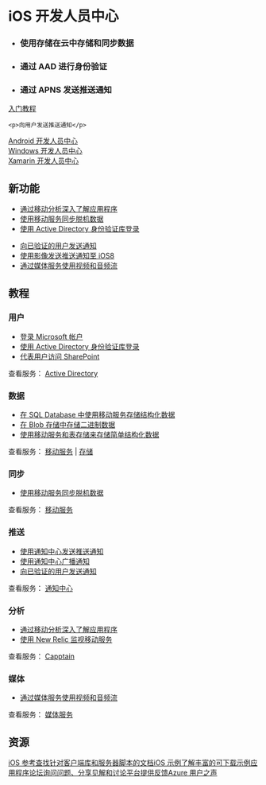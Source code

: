 <properties 
  pageTitle="移动服务-iOS - Azure 微软云"
  metakeywords="" 
  description="" 
  services="" 
  documentationCenter="iOS" 
  authors="" 
  manager="Tiffena" 
  editor="EricChen"/>


<div>
  <h1>iOS 开发人员中心</h1>
  <div>
    <ul>
      <li>
        <h3>使用存储在云中存储和同步数据</h3>
      </li>
      <li>
        <h3>通过 AAD 进行身份验证</h3>
      </li>
      <li>
        <h3>通过 APNS 发送推送通知</h3>
      </li>
    </ul>
    <p><a href="/documentation/articles/mobile-services-ios-get-started/">入门教程</a></p>
  </div>
  
    <p>向用户发送推送通知</p>
  </div>
</div>
<div>
  <div><a href="/develop/mobile/android">Android 开发人员中心</a></div>
  <div><a href="/develop/mobile/windows">Windows 开发人员中心</a></div>
  <div><a href="/develop/mobile/xamarin">Xamarin 开发人员中心</a></div>
</div>
<div>
  <h2>新功能</h2>
  <div>
    <ul>
      <li><a href="/documentation/articles/mobile-services-ios-get-started-mobile-analytics/">通过移动分析深入了解应用程序</a></li>
      <li><a href="/documentation/articles/mobile-services-ios-get-started-offline-data/">使用移动服务同步脱机数据</a></li>
      <li><a href="/documentation/articles/mobile-services-dotnet-backend-ios-adal-sso-authentication/">使用 Active Directory 身份验证库登录</a></li>
    </ul>
  </div>
  <div>
    <ul>
      <li><a href="/documentation/articles/mobile-services-javascript-backend-ios-push-notifications-app-users/">向已验证的用户发送通知</a></li>
      <li><a href="/documentation/articles/notification-hubs-aspnet-backend-ios-rich-push/">使用影像发送推送通知至 iOS8</a></li>
      <li><a href="/documentation/articles/media-services-use-ios-media-player-framework/">通过媒体服务使用视频和音频流</a></li>
    </ul>
  </div>
</div>
<div>
  <h2>教程</h2>
</div>
<div>
  <div>
    <h3 data-jumpto-stop="true">用户</h3>
  </div>
  <div>
    <ul>
      <li><a href="/documentation/articles/mobile-services-ios-get-started-users/">登录 Microsoft 帐户</a></li>
      <li><a href="/documentation/articles/mobile-services-dotnet-backend-ios-adal-sso-authentication/">使用 Active Directory 身份验证库登录</a></li>
      <li><a href="/documentation/articles/mobile-services-dotnet-backend-calling-sharepoint-on-behalf-of-user/">代表用户访问 SharePoint</a></li>
    </ul>
    <p>查看服务： <a href="https://github.com/AzureAD">Active Directory</a></p>
  </div>
</div>
<div>
  <div>
    <h3 data-jumpto-stop="true">数据</h3>
  </div>
  <div>
    <ul>
      <li><a href="/documentation/articles/mobile-services-ios-get-started-data/">在 SQL Database 中使用移动服务存储结构化数据</a></li>
      <li><a href="/documentation/articles/mobile-services-ios-upload-data-blob-storage/">在 Blob 存储中存储二进制数据</a></li>
      <li><a href="/documentation/articles/mobile-services-store-data-table-storage/">使用移动服务和表存储来存储简单结构化数据</a></li>
    </ul>
    <p>查看服务： <a href="/documentation/services/mobile-services/">移动服务</a> | <a href="/documentation/services/storage/">存储</a></p>
  </div>
</div>
<div>
  <div>
    <h3 data-jumpto-stop="true">同步</h3>
  </div>
  <div>
    <ul>
      <li><a href="/documentation/articles/mobile-services-ios-get-started-offline-data/">使用移动服务同步脱机数据</a></li>
    </ul>
    <p>查看服务： <a href="/documentation/services/mobile-services/">移动服务</a></p>
  </div>
</div>
<div>
  <div>
    <h3 data-jumpto-stop="true">推送</h3>
  </div>
  <div>
    <ul>
      <li><a href="/documentation/articles/notification-hubs-ios-get-started/">使用通知中心发送推送通知</a></li>
      <li><a href="/documentation/articles/notification-hubs-ios-send-breaking-news/">使用通知中心广播通知</a></li>
      <li><a href="/documentation/articles/mobile-services-javascript-backend-ios-push-notifications-app-users/">向已验证的用户发送通知</a></li>
    </ul>
    <p>查看服务： <a href="/documentation/services/notification-hubs/">通知中心</a></p>
  </div>
</div>
<div>
  <div>
    <h3 data-jumpto-stop="true">分析</h3>
  </div>
  <div>
    <ul>
      <li><a href="/documentation/articles/mobile-services-ios-get-started-mobile-analytics/">通过移动分析深入了解应用程序</a></li>
      <li><a href="/documentation/articles/store-new-relic-mobile-services-monitor/">使用 New Relic 监视移动服务</a></li>
    </ul>
    <p>查看服务： <a href="http://www.capptain.com/">Capptain</a></p>
  </div>
</div>
<div>
  <div>
    <h3 data-jumpto-stop="true">媒体</h3>
  </div>
  <div>
    <ul>
      <li><a href="/documentation/articles/media-services-use-ios-media-player-framework/">通过媒体服务使用视频和音频流</a></li>
    </ul>
    <p>查看服务： <a href="/develop/media-services/">媒体服务</a></p>
  </div>
</div>

  <h2 data-jumpto-stop="true">资源</h2>
  <div><a href="/develop/mobile/reference-ios/">iOS 参考查找针对客户端库和服务器脚本的文档</a><a href="/develop/mobile/ios-samples/">iOS 示例了解丰富的可下载示例应用程序</a><a href="http://social.msdn.microsoft.com/Forums/azure/en-US/home?category=windowsazureplatform%2Cwindowsazureplatformctp%2Cwindowsazure&forum=azurescheduler%2CTFService%2Cazureapimgmt%2Chypervrecovmgr%2Cazuresearch%2Cazurecache%2Cwindowsazurewebsitespreview%2Cwindowsazureactiveauthentication%2Cnotificationhubs%2Cwindowsazurepurchasing%2Cservbus%2Cwindowsazurepack%2Chdinsight%2Cssdsgetstarted%2Cazureautomation%2CWindowsAzureAD%2Cwindowsazuredata%2CDataMarket%2Cwindowsazuremanagement%2Cwindowsazuredevelopment%2CWAVirtualMachinesforWindows%2Cazurebiztalksvcs%2Cwindowsazureonlinebackup%2Cazuremobile%2Cazurescripting%2CWAVirtualMachinesVirtualNetwork%2CAzureDocumentDB%2CMediaServices%2CAzureRemoteApp%2CWAVirtualMachinesforLinux%2Cwavirtualmachinesforbiztalkserver%2Cappfabricctp%2Csocialanalytics%2CMachineLearning&filter=alltypes&sort=relevancedesc&brandIgnore=True&filter=alltypes&searchTerm=ios">论坛询问问题、分享见解和讨论平台</a><a href="/develop/mobile/ios/#" data-forum="216254">提供反馈Azure 用户之声</a></div>
</div>
